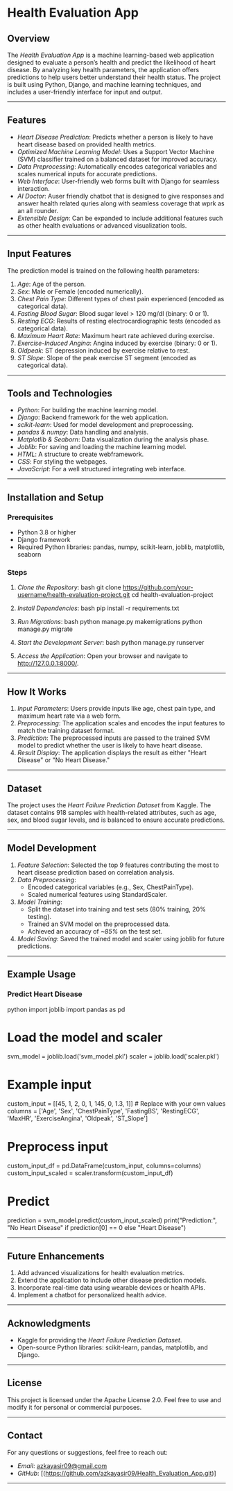 # Health Evaluation App

## Overview
The *Health Evaluation App* is a machine learning-based web application designed to evaluate a person’s health and predict the likelihood of heart disease. By analyzing key health parameters, the application offers predictions to help users better understand their health status. The project is built using Python, Django, and machine learning techniques, and includes a user-friendly interface for input and output.

---

## Features
- *Heart Disease Prediction*: Predicts whether a person is likely to have heart disease based on provided health metrics.
- *Optimized Machine Learning Model*: Uses a Support Vector Machine (SVM) classifier trained on a balanced dataset for improved accuracy.
- *Data Preprocessing*: Automatically encodes categorical variables and scales numerical inputs for accurate predictions.
- *Web Interface*: User-friendly web forms built with Django for seamless interaction.
- *AI Doctor*: Auser friendly chatbot that is designed to give responses and answer health related quries along with seamless coverage that wprk as an all rounder.
- *Extensible Design*: Can be expanded to include additional features such as other health evaluations or advanced visualization tools.

---

## Input Features
The prediction model is trained on the following health parameters:
1. *Age*: Age of the person.
2. *Sex*: Male or Female (encoded numerically).
3. *Chest Pain Type*: Different types of chest pain experienced (encoded as categorical data).
4. *Fasting Blood Sugar*: Blood sugar level > 120 mg/dl (binary: 0 or 1).
5. *Resting ECG*: Results of resting electrocardiographic tests (encoded as categorical data).
6. *Maximum Heart Rate*: Maximum heart rate achieved during exercise.
7. *Exercise-Induced Angina*: Angina induced by exercise (binary: 0 or 1).
8. *Oldpeak*: ST depression induced by exercise relative to rest.
9. *ST Slope*: Slope of the peak exercise ST segment (encoded as categorical data).

---

## Tools and Technologies
- *Python*: For building the machine learning model.
- *Django*: Backend framework for the web application.
- *scikit-learn*: Used for model development and preprocessing.
- *pandas & numpy*: Data handling and analysis.
- *Matplotlib & Seaborn*: Data visualization during the analysis phase.
- *Joblib*: For saving and loading the machine learning model.
- *HTML*: A structure to create webframework.
- *CSS*: For styling the webpages.
- *JavaScript*: For a well structured integrating web interface.

---

## Installation and Setup

### Prerequisites
- Python 3.8 or higher
- Django framework
- Required Python libraries: pandas, numpy, scikit-learn, joblib, matplotlib, seaborn

### Steps
1. *Clone the Repository*:
   bash
   git clone https://github.com/your-username/health-evaluation-project.git
   cd health-evaluation-project
   

2. *Install Dependencies*:
   bash
   pip install -r requirements.txt
   

3. *Run Migrations*:
   bash
   python manage.py makemigrations
   python manage.py migrate
   

4. *Start the Development Server*:
   bash
   python manage.py runserver
   

5. *Access the Application*:
   Open your browser and navigate to http://127.0.0.1:8000/.

---

## How It Works

1. *Input Parameters*: Users provide inputs like age, chest pain type, and maximum heart rate via a web form.
2. *Preprocessing*: The application scales and encodes the input features to match the training dataset format.
3. *Prediction*: The preprocessed inputs are passed to the trained SVM model to predict whether the user is likely to have heart disease.
4. *Result Display*: The application displays the result as either "Heart Disease" or "No Heart Disease."

---

## Dataset
The project uses the *Heart Failure Prediction Dataset* from Kaggle. The dataset contains 918 samples with health-related attributes, such as age, sex, and blood sugar levels, and is balanced to ensure accurate predictions.

---

## Model Development
1. *Feature Selection*: Selected the top 9 features contributing the most to heart disease prediction based on correlation analysis.
2. *Data Preprocessing*:
   - Encoded categorical variables (e.g., Sex, ChestPainType).
   - Scaled numerical features using StandardScaler.
3. *Model Training*:
   - Split the dataset into training and test sets (80% training, 20% testing).
   - Trained an SVM model on the preprocessed data.
   - Achieved an accuracy of *~85%* on the test set.
4. *Model Saving*: Saved the trained model and scaler using joblib for future predictions.

---

## Example Usage
### Predict Heart Disease
python
import joblib
import pandas as pd

# Load the model and scaler
svm_model = joblib.load('svm_model.pkl')
scaler = joblib.load('scaler.pkl')

# Example input
custom_input = [[45, 1, 2, 0, 1, 145, 0, 1.3, 1]]  # Replace with your own values
columns = ['Age', 'Sex', 'ChestPainType', 'FastingBS', 'RestingECG', 'MaxHR', 'ExerciseAngina', 'Oldpeak', 'ST_Slope']

# Preprocess input
custom_input_df = pd.DataFrame(custom_input, columns=columns)
custom_input_scaled = scaler.transform(custom_input_df)

# Predict
prediction = svm_model.predict(custom_input_scaled)
print("Prediction:", "No Heart Disease" if prediction[0] == 0 else "Heart Disease")


---

## Future Enhancements
1. Add advanced visualizations for health evaluation metrics.
2. Extend the application to include other disease prediction models.
3. Incorporate real-time data using wearable devices or health APIs.
4. Implement a chatbot for personalized health advice.

---

## Acknowledgments
- Kaggle for providing the *Heart Failure Prediction Dataset*.
- Open-source Python libraries: scikit-learn, pandas, matplotlib, and Django.

---

## License
This project is licensed under the Apache License 2.0. Feel free to use and modify it for personal or commercial purposes.

---

## Contact
For any questions or suggestions, feel free to reach out:

- *Email*: azkayasir09@gmail.com
- *GitHub*: [(https://github.com/azkayasir09/Health_Evaluation_App.git)]

---
